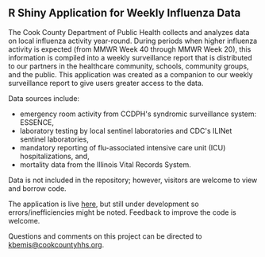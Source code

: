 ## R Shiny Application for Weekly Influenza Data

The Cook County Department of Public Health collects and analyzes data on local influenza activity year-round. During periods when higher influenza activity is expected (from MMWR Week 40 through MMWR Week 20), this information is compiled into a weekly surveillance report that is distributed to our partners in the healthcare community, schools, community groups, and the public. This application was created as a companion to our weekly surveillance report to give users greater access to the data.

Data sources include:
- emergency room activity from CCDPH's syndromic surveillance system: ESSENCE,
- laboratory testing by local sentinel laboratories and CDC's ILINet sentinel laboratories,
- mandatory reporting of flu-associated intensive care unit (ICU) hospitalizations, and,
- mortality data from the Illinois Vital Records System.

Data is not included in the repository; however, visitors are welcome to view and borrow code.

The application is live [here](https://ccdphcd.shinyapps.io/weekly_influenza_surveillance_beta/), but still under development so errors/inefficiencies might be noted. Feedback to improve the code is welcome.

Questions and comments on this project can be directed to [kbemis@cookcountyhhs.org](mailto:kbemis@cookcountyhhs.org).
